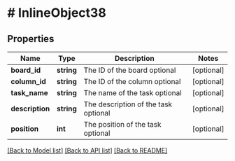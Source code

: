 # # InlineObject38

## Properties

Name | Type | Description | Notes
------------ | ------------- | ------------- | -------------
**board_id** | **string** | The ID of the board optional | [optional] 
**column_id** | **string** | The ID of the column optional | [optional] 
**task_name** | **string** | The name of the task optional | [optional] 
**description** | **string** | The description of the task optional | [optional] 
**position** | **int** | The position of the task optional | [optional] 

[[Back to Model list]](../../README.md#documentation-for-models) [[Back to API list]](../../README.md#documentation-for-api-endpoints) [[Back to README]](../../README.md)


